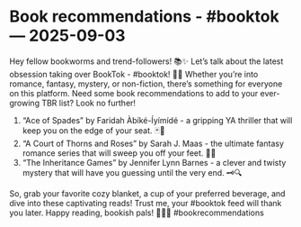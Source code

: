 # Book recommendations - #booktok — 2025-09-03

Hey fellow bookworms and trend-followers! 📚✨ Let’s talk about the latest obsession taking over BookTok - #booktok! 📱📖 Whether you’re into romance, fantasy, mystery, or non-fiction, there’s something for everyone on this platform. Need some book recommendations to add to your ever-growing TBR list? Look no further!

1. “Ace of Spades” by Faridah Àbíké-Íyímídé - a gripping YA thriller that will keep you on the edge of your seat. 🃏🔪
2. “A Court of Thorns and Roses” by Sarah J. Maas - the ultimate fantasy romance series that will sweep you off your feet. 🌹💫
3. “The Inheritance Games” by Jennifer Lynn Barnes - a clever and twisty mystery that will have you guessing until the very end. 🗝️🔍

So, grab your favorite cozy blanket, a cup of your preferred beverage, and dive into these captivating reads! Trust me, your #booktok feed will thank you later. Happy reading, bookish pals! 📖💕📱 #bookrecommendations